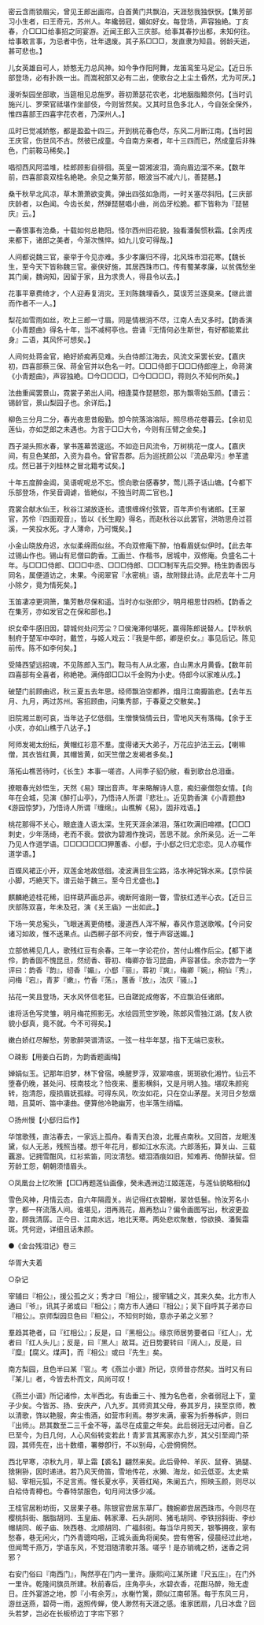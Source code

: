 <!-- { "loadSidebar": true } -->
密云含雨锁眉尖，曾见王郎出画帘。白首黄门共飘泊，天涯愁我独恹恹。【集芳部习小生者，曰王奇元，苏州人。年纔弱冠，媚如好女。每登场，声容独絶。丁亥春，介□□□给事招之同宴游。近闻王郎入三庆部。给事其春抄出都，未知何往。给事敢言事，为忌者中伤，壮年退废。其子系□□□，发直隶为知县。弱龄夭逝，甚可悲也。】

儿女英雄自可人，娇憨无力总风神。如今争作阳阿舞，龙笛鸾笙马足尘。【近日乐部登场，必有扑跌一出。而嵩祝部又必有二出，使歌台之上尘土昏然，尤为可厌。】

漫听梨园坐部歌，当筵相见总施罗。蓉初萧瑟花农老，北地胭脂黯奈何。【当时讥施兴儿、罗荣官祗堪作坐部伎，今则皆然矣。又其时旦色多北人，今自张全保外，惟四喜部王四喜字花农者，乃深州人。】

瓜时已觉减娇憨，都是盈盈十四三。开到桃花春色尽，东风二月断江南。【当时因王庆官，伤世风不古。然彼已成童。今自南方来者，年十三四而已，然成童后非殊色，门前鞍马稀矣。】

唱彻西风阿滥堆，桂郎顾影自徘徊。英皇一碧湘波泪，滴向眉边溜不来。【数年前，四喜部袁双桂名絶艳。余见之集芳部，眼波当不减六儿，善琵琶。】

桑干秋早北风凉，草木萧萧欲变黄。弹出四弦如急雨，一时关塞尽斜阳。【三庆部庆龄者，以色闻。今齿长矣，然弹琵琶唱小曲，尚齿牙松脆。都下皆称为『琵琶庆』云。】

一春恨事有沧桑，十载如何总艳阳。怪尔西州旧花貌，独看潘鬓惯秋霜。【余丙戌来都下，诸郎之美者，今渐次憔悴。如九儿安可得哉。】

人间都说魏三官，豪举于今见亦难。多少孝廉归不得，北风珠市泪花寒。【魏长生，至今天下皆称魏三官。豪侠好施，其居西珠市口。传有蜀某孝廉，以贫偶愁坐其门阑，魏询知，因留于家，且为求贵人，得县令以去。】

花事平章费绮才，个人迎寿复消灾。王刘陈魏埋香久，莫误芳兰逐臭来。【继此谱而作者不一人。】

梨花如雪雨如丝，吹上三郎一寸眉。同是情根消不尽，江南人去又多时。【韵香演《小青题曲》得名十年，当不减柯亭也。尝诵『无情何必生斯世，有好都能累此身』二语，其风怀可想矣。】

人间何处蒋金官，絶好娇痴再见难。头白侍郎江海去，风流文采罢长安。【嘉庆初，四喜部蔡三保、蒋金官并以色名一时。□□□侍郎于□□□侍郎座上，命蒋演《小青题曲》，声容独絶。□今□□□□，□今□□□□，蒋则久不知何所矣。】

法曲重闻罢景山，霓裳子弟出人间。相逢莫作琵琶怨，那为飘零始玉颜。【谱云：锡龄官，景山梨园子也。余详后。】

柳色三分月二分，春光夜思昔殷勤。卽今院落溶溶际，照尽杨花卷暮云。【余初见莲仙，亦如芝郎之未遇也。为言于□□大令，今则有压臂之金矣。】

西子湖头照水春，掌书莲幕苦逡巡。不如迩日风流令，万树桃花一度人。【嘉庆间，有旦色某郎，入资为县令。曾官吾郡。后为巡抚颜公以『流品卑污』参革遣戍。然已甚于刘桂林之冒北籍考试矣。】

十年五度醉金阊，吴语呢呢总不忘。惯向歌台感春梦，莺儿燕子话山塘。【今都下乐部登场，作吴音调谑，皆絶似，不独当时周二官也。】

霓裳合献水仙王，秋谷江湖放逐长。遗恨缠绵付弦管，百年声价有诸郎。【王翠官，苏伶『四面观音』，皆以《长生殿》得名，而赵秋谷以此罢官，洪昉思舟过苕溪，一笑投水死。才人薄命，乃可慨矣。】

小金山晓放舟迟，水似柔绵雨似丝。不向双修庵下醉，怕看眉妩似伊时。【此去年过锡山作也。锡山有尼僧曰韵香。工画兰、作楷书，居城中，双修庵。负盛名二十年。与□□□侍郎、□□□中丞、□□□侍郎、□□□制军先后交狎。杨生韵香因与同名，属便道访之，未果。今阅翠官『水密桃』语，故附録此诗。此尼去年十二月小除夕，竟为情死矣。】

玉笛凄凉更洞箫，集芳散尽保和遥。当时亦似张郎少，明月相思廿四桥。【韵香之在集芳，亦如发官之在保和部也。】

织女牵牛感旧因，碧城何处问芳尘？□侯淹滞何堪死，赢得陈郎说替人。【毕秋帆制府于楚军中卒时，戴笠，与姬人戏云：『我是牛郎，卿是织女。』事见后记。陈见前传。陈不如李何矣。】

受降西望远招魂，不见陈郎入玉门。鞍马有人从北塞，白山黑水月黄昏。【数年前四喜部有全喜者，称絶艳。满侍郎□□以千金购为小史。侍郎今以家难从戍。】

破楚门前顾曲迟，秋三夏五去年思。经师飘泊空都养，烟月江南擫笛悲。【去年五月、九月，两过苏州。客招顾曲，问集秀部，于春夏之交散矣。】

旧院湘兰剧可哀，当年达子忆低徊。生憎懊恼情云日，雪地风天有落梅。【余于王小庆，亦如山樵于八达子。】

阿师发褐太纷纭，黄帽红衫意不羣。度得诸天大弟子，万花应护法王云。【喇嘛僧，其衣皆红黄，其帽皆黄，如天竺僧之发褐者多矣。】

落拓山樵苦待时，《长生》本事一嗟咨。人间季子貂仍敝，看到歌台总泪垂。

撩眼春光妙悟生，天然《易》理出音声。年来略解诗人意，痴妇豪僧怨女情。【向年在会城，见演《醉打山亭》，乃悟诗人所谓『悲壮』。近见韵香演《小青题曲》《游园惊梦》，乃悟诗人所谓『缠绵』。山樵解《易》，固非戏语。】

桃花那得不关心，眼底逢人语太深。生死天涯余涕泪，落红吹满旧啼襟。【□□□刺史，少年荡绮，老而不衰。尝欲为碧湘作挽词，苦思不就。余所亲见。近一二年乃见人作道学语。□□□□□□□狎蕙香、小郄，于小郄之归尤恋恋。见人亦辄作道学语。】

百蝶风裙正小开，双莲金地故低徊。凌波满目生尘路，洛水神妃锦水来。【京伶装小脚，巧絶天下。谱云始于魏三。至今日尤盛也。】

麒麟絶迹桂花稀，旧样葫芦画总非。魂断阿谁刚一瞥，雪肤红透半心衣。【近日三庆部陈双喜，年未及冠，演《关王庙》一出如此。】

下场一笑总寃头，飞眼迷离更倚楼。漫道西人浑不解，春风作意送歌喉。【今问安诸习如故，惟不送果点。山西梆子部不问安，惟于声容送媚。】

立部依稀见几人，歌残红豆有余春。三年一字论花价，苦付山樵作后尘。【都下诸伶，韵香固不愧昆旦，然纫香、蓉初、梅卿亦皆习昆曲，声容甚佳。余亦尝为一字评曰：韵香『韵』，纫香『媚』，小郄『丽』，蓉初『爽』，梅卿『婉』，桐仙『秀』，问梅『宕』，青芗『嫩』，竹香『荡』，蕙香『放』，法庆『骚』。】

拈花一笑且登场，天水风怀信老狂。已自蹉跎成倦客，不应飘泊任诸郎。

谁将活色写灵雏，明月梅花照影无。水绘园荒空岁晚，陈郎风雪独江湖。【友人欲貌小郄真，竟不就。今不可得矣。】

嫩白娇红尽解愁，劳歌醉哭谱清讴。一弦一柱华年瑟，指下无端已变秋。

○疎影【用姜白石韵，为韵香题画梅】

婵娟似玉。记那年旧梦，林下曾宿。唤醒罗浮，双翠啼痕，斑斑欲化湘竹。仙云不堕春仍晚，甚处问、枝南枝北？恰夜来、墨影横斜，又是月明人独。堪叹朱颜宛转，抱清怨，瘦损眉妩孤緑。可得东风，吹汝如花，只在空山茅屋。关河日夕愁烟暗，且莫听、笛中凄曲。便算他冷艳幽芳，也半落生绡幅。

○扬州慢【小郄归后作】

华馆歌残，直沽春去，一家远上孤舟。看青天白浪，北雁点南秋。又回首，龙眠浅黛，似人无恙，残照当楼。想千年花月，都如江水东流。六郎落拓，算关山、三载覊游。记拥雪酣风，红衫紫笛，同汝清愁。蜡泪酒痕如旧，知难再、倚醉扶留。但芳龄工怨，朝朝须惜眉头。

○凤凰台上忆吹箫【□□再题莲仙画像，癸未遇洲边江姬莲莲，与莲仙貌略相似】

雪色风神，月情云态，自六年隔霞关。尚记得红衣碧榭，翠敛低鬟。怜汝芳名小字，都一样流落人间。谁堪见，泪再溅花，眉再愁山？偏令画图写出，秋波更盈盈，顾我清孱。正今日、江南水远，地北天寒。两处悲欢聚散，惊欲换、潘鬓霜斑。凭何逊，详细且话朱颜。

●《金台残泪记》卷三

华胥大夫着

○杂记

宰辅曰『相公』，援公孤之义；秀才曰『相公』，援宰辅之义，其来久矣。北方巿人通曰『爷』，讯其子弟或曰『相公』；南方巿人通曰『相公』；吴下自呼其子弟亦曰『相公』。京师梨园旦色曰『相公』，不知何时始，意亦子弟之义邪？

羣趋其艳者，曰『红相公』；反是，曰『黑相公』。缘京师居势要者曰『红人』，尤者曰『红人头儿』；反是，曰『黑人』故耳。近日势要转曰『阔人』，反是，曰『糜』【腐义。煤声】，而『相公』或曰『先生』矣。

南方梨园，旦色半曰某『官』。考《燕兰小谱》所记，京师昔亦然矣。当时又有曰『某儿』者，今皆去朴而文，风尚可叹！

《燕兰小谱》所记诸伶，太半西北。有齿垂三十、推为名色者，余者弱冠上下，童子少矣。今皆苏、扬、安庆产，八九岁。其师资其父母，券其岁月，挟至京师，教以清歌，饰以艳服，奔尘侑酒，如营市利焉。劵岁未满，豪客为折券柝庐，则曰『出师』。昂其数至二三千金不等，盖尽在成童之年矣。此后弱冠无过问者。自乙巳至今，为日几何，人心风俗转变若此！青芗言其离家亦九岁，其父引至阊门茶园，其师先在，出十数缗，署劵卽行，不以别母，心尝惘惘然。

西北早寒，凉秋九月，草上霜【裘名】翩然来矣。此后骨种、羊灰、鼠脊、猧腿、猞猁狲，因时递进。若乃风天倚笛，雪地传花，水獭、海龙，如云低亚。太史紫貂、宰相元狐，不足言焉。惟长夏水亭，芙蓉红飐，朱阑五六，照映玉颜，则尽以白袷侍青樽也。今春特禁服色，旬月间汰侈少减。

王桂官居粉坊街，又居果子巷。陈银官尝居东草厂。魏婉卿尝居西珠市。今则尽在樱桃斜街、胭脂胡同、玉皇庙、韩家潭、石头胡同、猪毛胡同、李铁拐斜街、李纱帽胡同、皈子庙、陜西巷、北顺胡同、广福斜街。每当华月照天，银筝拥夜，家有愁春，巷无闲火，门外青骢呜咽，正城头画角将阑矣。尝有倦客，侵晨经过此地，但闻莺千燕万，学语东风，不觉泪随清歌并落。嗟乎！是亦销魂之桥，迷香之洞邪？

右安门俗曰『南西门』，陶然亭在门内一里许。康熙间江某所建『尺五庄』，在门外一里许。乾隆间旗员所建。秋前春后，庄角亭头，水碧衣香，花酣马醉，殆无虚日。庄外宴游之地，卽『小有余芳』，水榭竹篱，颇似江南邨落。每于东风三月，游丝送燕，碧荷一雨，返照传蝉，使人渺然有天涯之感。谁家团扇，几日冰盘？回头若梦，岂必在长板桥边丁字帘下邪？
